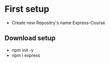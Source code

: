# First setup
* Create new Repositry's name Express-Course

## Download setup
* npm init -y
* npm i express